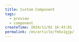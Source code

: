 ```yaml
---
title: Custom Component
tags:
  - preview
  - component
createTime: 2024/11/01 16:43:01
permalink: /en/article/fm5x1gjp/
---
```


<CustomComponent />
